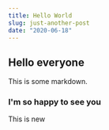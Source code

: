 ```yaml
---
title: Hello World
slug: just-another-post
date: "2020-06-18"
---
```


## Hello everyone

This is some markdown.

### I'm so happy to see you

This is new
